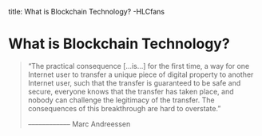 title: What is Blockchain Technology? -HLCfans

# What is Blockchain Technology?

>“The practical consequence […is…] for the first time, a way for one Internet user to transfer a unique piece of digital property to another Internet user, such that the transfer is guaranteed to be safe and secure, everyone knows that the transfer has taken place, and nobody can challenge the legitimacy of the transfer. The consequences of this breakthrough are hard to overstate.”
>  
> –––––––––––– Marc Andreessen 


